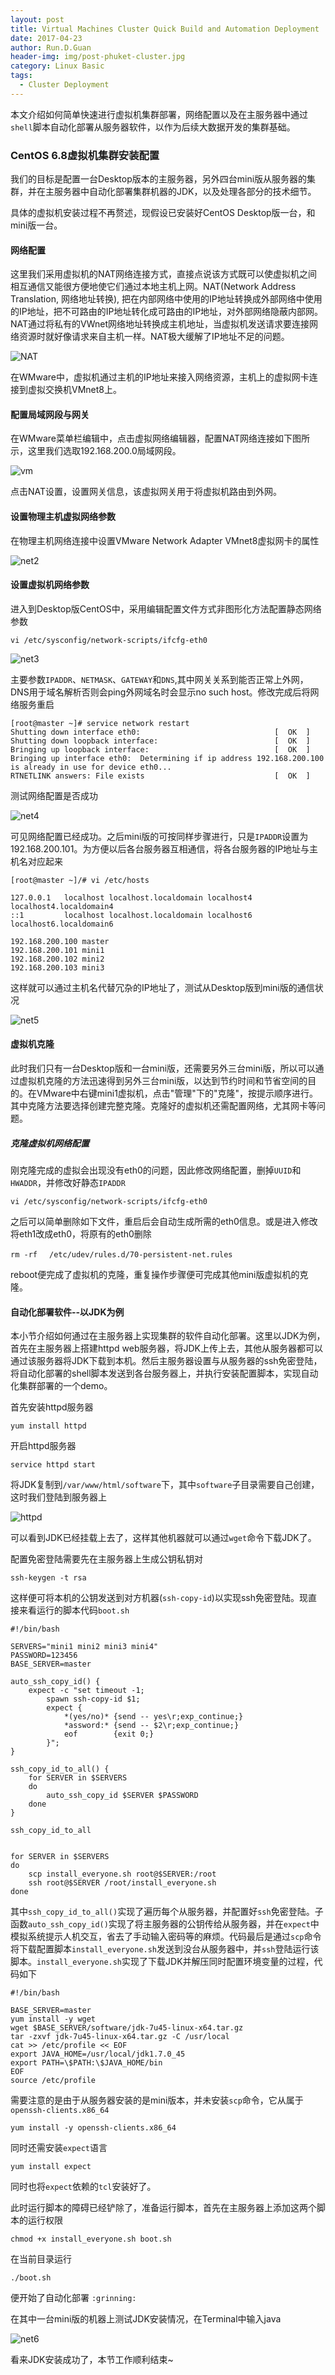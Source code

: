 ```yaml
---
layout: post
title: Virtual Machines Cluster Quick Build and Automation Deployment
date: 2017-04-23
author: Run.D.Guan
header-img: img/post-phuket-cluster.jpg
category: Linux Basic
tags:
  - Cluster Deployment
---
```


本文介绍如何简单快速进行虚拟机集群部署，网络配置以及在主服务器中通过`shell`脚本自动化部署从服务器软件，以作为后续大数据开发的集群基础。

### CentOS 6.8虚拟机集群安装配置

我们的目标是配置一台Desktop版本的主服务器，另外四台mini版从服务器的集群，并在主服务器中自动化部署集群机器的JDK，以及处理各部分的技术细节。

具体的虚拟机安装过程不再赘述，现假设已安装好CentOS Desktop版一台，和mini版一台。

#### 网络配置

这里我们采用虚拟机的NAT网络连接方式，直接点说该方式既可以使虚拟机之间相互通信又能很方便地使它们通过本地主机上网。NAT(Network Address Translation, 网络地址转换), 把在内部网络中使用的IP地址转换成外部网络中使用的IP地址，把不可路由的IP地址转化成可路由的IP地址，对外部网络隐蔽内部网。NAT通过将私有的VWnet网络地址转换成主机地址，当虚拟机发送请求要连接网络资源时就好像请求来自主机一样。NAT极大缓解了IP地址不足的问题。

![NAT](https://www.vmware.com/support/ws55/doc/img/nat_1.png)

在WMware中，虚拟机通过主机的IP地址来接入网络资源，主机上的虚拟网卡连接到虚拟交换机VMnet8上。

#### 配置局域网段与网关

在WMware菜单栏编辑中，点击虚拟网络编辑器，配置NAT网络连接如下图所示，这里我们选取192.168.200.0局域网段。

![vm](http://7xqutp.com1.z0.glb.clouddn.com/net1.png)

点击NAT设置，设置网关信息，该虚拟网关用于将虚拟机路由到外网。

#### 设置物理主机虚拟网络参数

在物理主机网络连接中设置VMware Network Adapter VMnet8虚拟网卡的属性

![net2](http://7xqutp.com1.z0.glb.clouddn.com/net2.png)

#### 设置虚拟机网络参数

进入到Desktop版CentOS中，采用编辑配置文件方式非图形化方法配置静态网络参数

```
vi /etc/sysconfig/network-scripts/ifcfg-eth0
```

![net3](http://7xqutp.com1.z0.glb.clouddn.com/net3.png)

主要参数`IPADDR`、`NETMASK`、`GATEWAY`和`DNS`,其中网关关系到能否正常上外网，DNS用于域名解析否则会ping外网域名时会显示no such host。修改完成后将网络服务重启

```
[root@master ~]# service network restart
Shutting down interface eth0:                              [  OK  ]
Shutting down loopback interface:                          [  OK  ]
Bringing up loopback interface:                            [  OK  ]
Bringing up interface eth0:  Determining if ip address 192.168.200.100 is already in use for device eth0...
RTNETLINK answers: File exists                             [  OK  ]
```

测试网络配置是否成功

![net4](http://7xqutp.com1.z0.glb.clouddn.com/net4.png)

可见网络配置已经成功。之后mini版的可按同样步骤进行，只是`IPADDR`设置为192.168.200.101。为方便以后各台服务器互相通信，将各台服务器的IP地址与主机名对应起来

```
[root@master ~]/# vi /etc/hosts

127.0.0.1   localhost localhost.localdomain localhost4 localhost4.localdomain4
::1         localhost localhost.localdomain localhost6 localhost6.localdomain6

192.168.200.100 master
192.168.200.101 mini1
192.168.200.102 mini2
192.168.200.103 mini3
```

这样就可以通过主机名代替冗杂的IP地址了，测试从Desktop版到mini版的通信状况

![net5](http://7xqutp.com1.z0.glb.clouddn.com/net5.png)

#### 虚拟机克隆

此时我们只有一台Desktop版和一台mini版，还需要另外三台mini版，所以可以通过虚拟机克隆的方法迅速得到另外三台mini版，以达到节约时间和节省空间的目的。在VMware中右键mini1虚拟机，点击"管理"下的"克隆"，按提示顺序进行。其中克隆方法要选择创建完整克隆。克隆好的虚拟机还需配置网络，尤其网卡等问题。

##### 克隆虚拟机网络配置

刚克隆完成的虚拟会出现没有eth0的问题，因此修改网络配置，删掉`UUID`和`HWADDR`，并修改好静态`IPADDR`

```
vi /etc/sysconfig/network-scripts/ifcfg-eth0
```

之后可以简单删除如下文件，重启后会自动生成所需的eth0信息。或是进入修改将eth1改成eth0，将原有的eth0删除

```
rm -rf 　/etc/udev/rules.d/70-persistent-net.rules
```

reboot便完成了虚拟机的克隆，重复操作步骤便可完成其他mini版虚拟机的克隆。

#### 自动化部署软件--以JDK为例

本小节介绍如何通过在主服务器上实现集群的软件自动化部署。这里以JDK为例，首先在主服务器上搭建httpd web服务器，将JDK上传上去，其他从服务器都可以通过该服务器将JDK下载到本机。然后主服务器设置与从服务器的ssh免密登陆，将自动化部署的shell脚本发送到各台服务器上，并执行安装配置脚本，实现自动化集群部署的一个demo。

首先安装httpd服务器

```
yum install httpd
```

开启httpd服务器

    service httpd start

将JDK复制到`/var/www/html/software`下，其中`software`子目录需要自己创建，这时我们登陆到服务器上

![httpd](http://7xqutp.com1.z0.glb.clouddn.com/httpd.png)

可以看到JDK已经挂载上去了，这样其他机器就可以通过`wget`命令下载JDK了。

配置免密登陆需要先在主服务器上生成公钥私钥对

    ssh-keygen -t rsa

这样便可将本机的公钥发送到对方机器(`ssh-copy-id`)以实现ssh免密登陆。现直接来看运行的脚本代码`boot.sh`

```shell
#!/bin/bash

SERVERS="mini1 mini2 mini3 mini4"
PASSWORD=123456
BASE_SERVER=master

auto_ssh_copy_id() {
    expect -c "set timeout -1;
        spawn ssh-copy-id $1;
        expect {
            *(yes/no)* {send -- yes\r;exp_continue;}
            *assword:* {send -- $2\r;exp_continue;}
            eof        {exit 0;}
        }";
}

ssh_copy_id_to_all() {
    for SERVER in $SERVERS
    do
        auto_ssh_copy_id $SERVER $PASSWORD
    done
}

ssh_copy_id_to_all


for SERVER in $SERVERS
do
    scp install_everyone.sh root@$SERVER:/root
    ssh root@$SERVER /root/install_everyone.sh
done
```

其中`ssh_copy_id_to_all()`实现了遍历每个从服务器，并配置好`ssh`免密登陆。子函数`auto_ssh_copy_id()`实现了将主服务器的公钥传给从服务器，并在`expect`中模拟系统提示人机交互，省去了手动输入密码等的麻烦。代码最后是通过`scp`命令将下载配置脚本`install_everyone.sh`发送到没台从服务器中，并`ssh`登陆运行该脚本。`install_everyone.sh`实现了下载JDK并解压同时配置环境变量的过程，代码如下

```shell
#!/bin/bash

BASE_SERVER=master
yum install -y wget
wget $BASE_SERVER/software/jdk-7u45-linux-x64.tar.gz
tar -zxvf jdk-7u45-linux-x64.tar.gz -C /usr/local
cat >> /etc/profile << EOF
export JAVA_HOME=/usr/local/jdk1.7.0_45
export PATH=\$PATH:\$JAVA_HOME/bin
EOF
source /etc/profile
```

需要注意的是由于从服务器安装的是mini版本，并未安装`scp`命令，它从属于`openssh-clients.x86_64`

    yum install -y openssh-clients.x86_64

同时还需安装`expect`语言

    yum install expect

同时也将`expect`依赖的`tcl`安装好了。

此时运行脚本的障碍已经铲除了，准备运行脚本，首先在主服务器上添加这两个脚本的运行权限

    chmod +x install_everyone.sh boot.sh

在当前目录运行

    ./boot.sh

便开始了自动化部署 `:grinning:`

在其中一台mini版的机器上测试JDK安装情况，在Terminal中输入java

![net6](http://7xqutp.com1.z0.glb.clouddn.com/net6.png)

看来JDK安装成功了，本节工作顺利结束~
